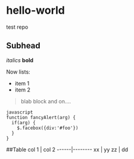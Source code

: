 # hello-world
test repo
## Subhead
_italics_
__bold__

Now lists:
* item 1
* item 2

> blab block
> and on....

````
javascript
function fancyAlert(arg) {
  if(arg) {
    $.facebox({div:'#foo'})
  }
}
````
##Table
col 1 | col 2
------|--------
xx | yy
zz | dd

